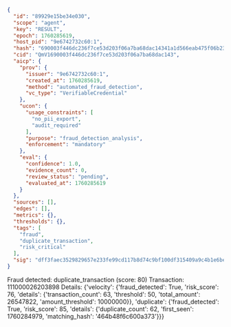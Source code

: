 ```json
{
  "id": "89929e15be34e030",
  "scope": "agent",
  "key": "RESULT",
  "epoch": 1760285619,
  "host_pid": "9e6742732c60:1",
  "hash": "690003f446dc236f7ce53d203f06a7ba68dac14341a1d566eab475f06b23700c",
  "cid": "QmV1690003f446dc236f7ce53d203f06a7ba68dac143",
  "aicp": {
    "prov": {
      "issuer": "9e6742732c60:1",
      "created_at": 1760285619,
      "method": "automated_fraud_detection",
      "vc_type": "VerifiableCredential"
    },
    "ucon": {
      "usage_constraints": [
        "no_pii_export",
        "audit_required"
      ],
      "purpose": "fraud_detection_analysis",
      "enforcement": "mandatory"
    },
    "eval": {
      "confidence": 1.0,
      "evidence_count": 0,
      "review_status": "pending",
      "evaluated_at": 1760285619
    }
  },
  "sources": [],
  "edges": [],
  "metrics": {},
  "thresholds": {},
  "tags": [
    "fraud",
    "duplicate_transaction",
    "risk_critical"
  ],
  "sig": "dff3faec3529829657e233fe99cd117b8d74c9bf100df315409a9c4b1e6be619"
}
```

Fraud detected: duplicate_transaction (score: 80)
Transaction: 111000026203898
Details: {'velocity': {'fraud_detected': True, 'risk_score': 76, 'details': {'transaction_count': 63, 'threshold': 50, 'total_amount': 26547822, 'amount_threshold': 10000000}}, 'duplicate': {'fraud_detected': True, 'risk_score': 85, 'details': {'duplicate_count': 62, 'first_seen': 1760284979, 'matching_hash': '464b48f6c600a373'}}}
